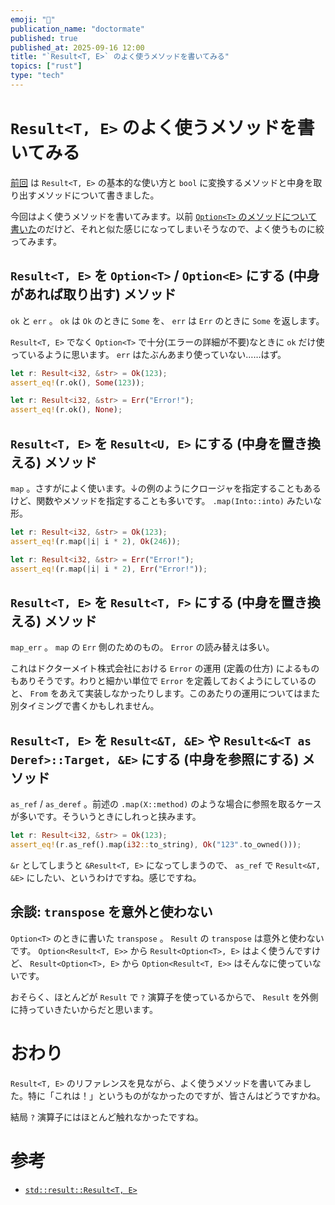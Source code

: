 ```yaml
---
emoji: "️🥄"
publication_name: "doctormate"
published: true
published_at: 2025-09-16 12:00
title: "`Result<T, E>` のよく使うメソッドを書いてみる"
topics: ["rust"]
type: "tech"
---
```


# `Result<T, E>` のよく使うメソッドを書いてみる

[前回](https://zenn.dev/doctormate/articles/4d7ef9face7b07) は `Result<T, E>` の基本的な使い方と `bool` に変換するメソッドと中身を取り出すメソッドについて書きました。

今回はよく使うメソッドを書いてみます。以前 [`Option<T>` のメソッドについて書いた](https://zenn.dev/doctormate/articles/c33520c865d85e)のだけど、それと似た感じになってしまいそうなので、よく使うものに絞ってみます。

## `Result<T, E>` を `Option<T>` / `Option<E>` にする (中身があれば取り出す) メソッド

`ok` と `err` 。 `ok` は `Ok` のときに `Some` を、 `err` は `Err` のときに `Some` を返します。

`Result<T, E>` でなく `Option<T>` で十分(エラーの詳細が不要)なときに `ok` だけ使っているように思います。 `err` はたぶんあまり使っていない……はず。

```rust
let r: Result<i32, &str> = Ok(123);
assert_eq!(r.ok(), Some(123));

let r: Result<i32, &str> = Err("Error!");
assert_eq!(r.ok(), None);
```

## `Result<T, E>` を `Result<U, E>` にする (中身を置き換える) メソッド

`map` 。さすがによく使います。↓の例のようにクロージャを指定することもあるけど、関数やメソッドを指定することも多いです。 `.map(Into::into)` みたいな形。

```rust
let r: Result<i32, &str> = Ok(123);
assert_eq!(r.map(|i| i * 2), Ok(246));

let r: Result<i32, &str> = Err("Error!");
assert_eq!(r.map(|i| i * 2), Err("Error!"));
```

## `Result<T, E>` を `Result<T, F>` にする (中身を置き換える) メソッド

`map_err` 。 `map` の `Err` 側のためのもの。 `Error` の読み替えは多い。

これはドクターメイト株式会社における `Error` の運用 (定義の仕方) によるものもありそうです。わりと細かい単位で `Error` を定義しておくようにしているのと、 `From` をあえて実装しなかったりします。このあたりの運用についてはまた別タイミングで書くかもしれません。

## `Result<T, E>` を `Result<&T, &E>` や `Result<&<T as Deref>::Target, &E>` にする (中身を参照にする) メソッド

`as_ref` / `as_deref` 。前述の `.map(X::method)` のような場合に参照を取るケースが多いです。そういうときにしれっと挟みます。

```rust
let r: Result<i32, &str> = Ok(123);
assert_eq!(r.as_ref().map(i32::to_string), Ok("123".to_owned()));
```

`&r` としてしまうと `&Result<T, E>` になってしまうので、 `as_ref` で `Result<&T, &E>` にしたい、というわけですね。感じですね。

## 余談: `transpose` を意外と使わない

`Option<T>` のときに書いた `transpose` 。 `Result` の `transpose` は意外と使わないです。 `Option<Result<T, E>>` から `Result<Option<T>, E>` はよく使うんですけど、 `Result<Option<T>, E>` から `Option<Result<T, E>>` はそんなに使っていないです。

おそらく、ほとんどが `Result` で `?` 演算子を使っているからで、 `Result` を外側に持っていきたいからだと思います。

# おわり

`Result<T, E>` のリファレンスを見ながら、よく使うメソッドを書いてみました。特に「これは！」というものがなかったのですが、皆さんはどうですかね。

結局 `?` 演算子にはほとんど触れなかったですね。

# 参考

- [`std::result::Result<T, E>`](https://doc.rust-lang.org/std/result/enum.Result.html)
